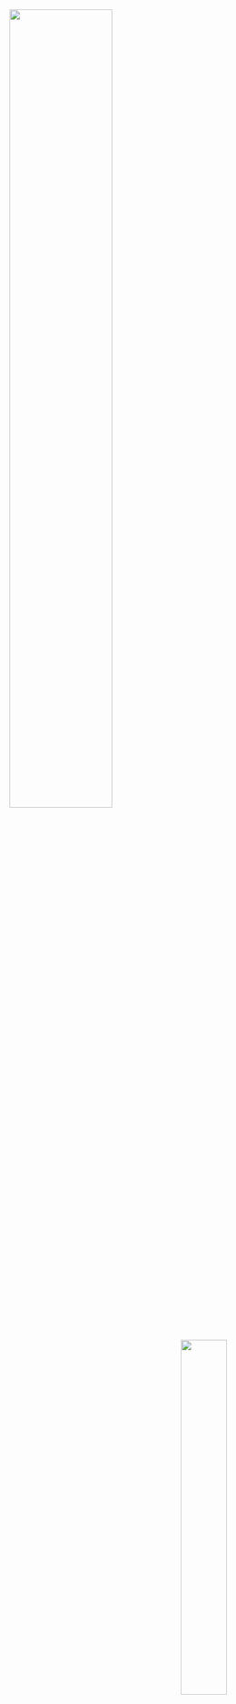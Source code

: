  <a href="https://github.com/anuraghazra/github-readme-stats">
    <img align="left" width="60%" src="https://github-readme-stats.vercel.app/api?username=yoshihide1&show_icons=true&hide=stars,Prs&title_color=ffffff&text_color=BBBEBE&bg_color=231E1E&icon_color=1CD1E4" />
  </a>
  <a href="https://github.com/anuraghazra/github-readme-stats">
    <img align="right" width="40%" src="https://github-readme-stats.vercel.app/api/top-langs/?username=yoshihide1&layout=compact&title_color=ffffff&text_color=BBBEBE&bg_color=231E1E" />
  </a>